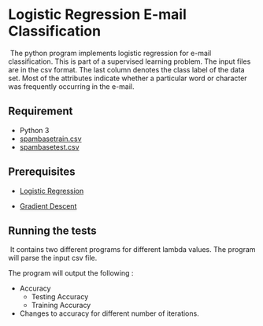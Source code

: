 # Logistic Regression E-mail Classification
​	The python program implements logistic regression for e-mail classification. This is part of a supervised learning problem. The input files are in the csv format. The last column denotes the class label of the data set. Most of the attributes indicate whether a particular word or character was frequently occurring in the e-mail.



## Requirement

* Python 3
* [spambasetrain.csv](https://archive.ics.uci.edu/ml/datasets/Spambase)
* [spambasetest.csv](https://archive.ics.uci.edu/ml/datasets/Spambase)



## Prerequisites

* [Logistic Regression](https://en.wikipedia.org/wiki/Logistic_regression)

* [Gradient Descent](https://en.wikipedia.org/wiki/Gradient_descent)

  


## Running the tests

​	It contains two different programs for different lambda values. The  program will parse the input csv file.

The program will output the following :

* Accuracy
  * Testing Accuracy
  * Training Accuracy
* Changes to accuracy for different number of iterations.



